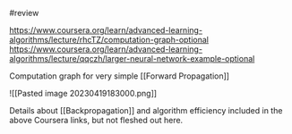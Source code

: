 #review

https://www.coursera.org/learn/advanced-learning-algorithms/lecture/rhcTZ/computation-graph-optional
https://www.coursera.org/learn/advanced-learning-algorithms/lecture/qqczh/larger-neural-network-example-optional

Computation graph for very simple [[Forward Propagation]]

![[Pasted image 20230419183000.png]]

Details about [[Backpropagation]] and algorithm efficiency included in the above Coursera links, but not fleshed out here.
